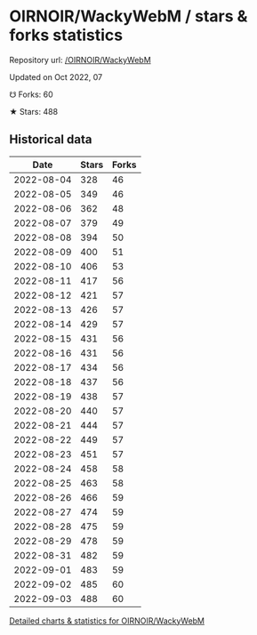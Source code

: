# OIRNOIR/WackyWebM / stars & forks statistics

Repository url: [/OIRNOIR/WackyWebM](https://github.com/OIRNOIR/WackyWebM)

Updated on Oct 2022, 07

☋ Forks: 60

★ Stars: 488

## Historical data
| Date | Stars | Forks |
|------|-------|-------|
| 2022-08-04 | 328 | 46 | 
| 2022-08-05 | 349 | 46 | 
| 2022-08-06 | 362 | 48 | 
| 2022-08-07 | 379 | 49 | 
| 2022-08-08 | 394 | 50 | 
| 2022-08-09 | 400 | 51 | 
| 2022-08-10 | 406 | 53 | 
| 2022-08-11 | 417 | 56 | 
| 2022-08-12 | 421 | 57 | 
| 2022-08-13 | 426 | 57 | 
| 2022-08-14 | 429 | 57 | 
| 2022-08-15 | 431 | 56 | 
| 2022-08-16 | 431 | 56 | 
| 2022-08-17 | 434 | 56 | 
| 2022-08-18 | 437 | 56 | 
| 2022-08-19 | 438 | 57 | 
| 2022-08-20 | 440 | 57 | 
| 2022-08-21 | 444 | 57 | 
| 2022-08-22 | 449 | 57 | 
| 2022-08-23 | 451 | 57 | 
| 2022-08-24 | 458 | 58 | 
| 2022-08-25 | 463 | 58 | 
| 2022-08-26 | 466 | 59 | 
| 2022-08-27 | 474 | 59 | 
| 2022-08-28 | 475 | 59 | 
| 2022-08-29 | 478 | 59 | 
| 2022-08-31 | 482 | 59 | 
| 2022-09-01 | 483 | 59 | 
| 2022-09-02 | 485 | 60 | 
| 2022-09-03 | 488 | 60 | 


[Detailed charts & statistics for OIRNOIR/WackyWebM](https://reviewgithub.com/rep/OIRNOIR/WackyWebM)
